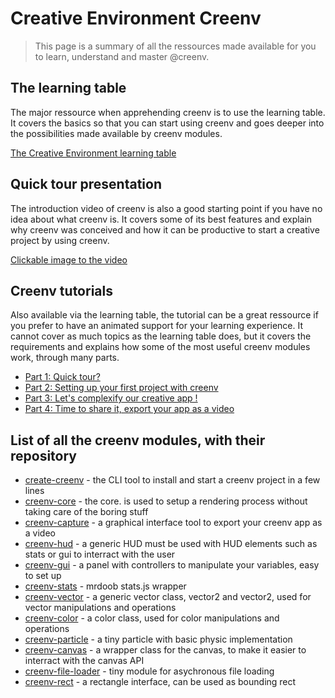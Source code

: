 # Creative Environment Creenv

> This page is a summary of all the ressources made available for you to learn, understand and master @creenv.

## The learning table

The major ressource when apprehending creenv is to use the learning table. It covers the basics so that you can start using creenv and goes deeper into the possibilities made available by creenv modules. 

[The Creative Environment learning table](https://google.fr)

## Quick tour presentation 

The introduction video of creenv is also a good starting point if you have no idea about what creenv is. It covers some of its best features and explain why creenv was conceived and how it can be productive to start a creative project by using creenv. 

[Clickable image to the video](https://google.fr)

## Creenv tutorials

Also available via the learning table, the tutorial can be a great ressource if you prefer to have an animated support for your learning experience. It cannot cover as much topics as the learning table does, but it covers the requirements and explains how some of the most useful creenv modules work, through many parts.

* [Part 1: Quick tour?](https://google.fr)
* [Part 2: Setting up your first project with creenv](https://google.fr)
* [Part 3: Let's complexify our creative app !](https://google.fr)
* [Part 4: Time to share it, export your app as a video](https://google.fr)

## List of all the creenv modules, with their repository 

* [create-creenv](https://github.com/bcrespy/create-creenv) - the CLI tool to install and start a creenv project in a few lines 
* [creenv-core](https://github.com/bcrespy/creenv-core) - the core. is used to setup a rendering process without taking care of the boring stuff
* [creenv-capture](https://github.com/bcrespy/creenv-capture) - a graphical interface tool to export your creenv app as a video
* [creenv-hud](https://github.com/bcrespy/creenv-hud) - a generic HUD must be used with HUD elements such as stats or gui to interract with the user
* [creenv-gui](https://github.com/bcrespy/creenv-gui) - a panel with controllers to manipulate your variables, easy to set up 
* [creenv-stats](https://github.com/bcrespy/creenv-stats) - mrdoob stats.js wrapper
* [creenv-vector](https://github.com/bcrespy/creenv-vector) - a generic vector class, vector2 and vector2, used for vector manipulations and operations
* [creenv-color](https://github.com/bcrespy/creenv-color) - a color class, used for color manipulations and operations
* [creenv-particle](https://github.com/bcrespy/creenv-particle) - a tiny particle with basic physic implementation
* [creenv-canvas](https://github.com/bcrespy/creenv-canvas) - a wrapper class for the canvas, to make it easier to interract with the canvas API
* [creenv-file-loader](https://github.com/bcrespy/creenv-file-loader) - tiny module for asychronous file loading
* [creenv-rect](https://github.com/bcrespy/creenv-rect) - a rectangle interface, can be used as bounding rect